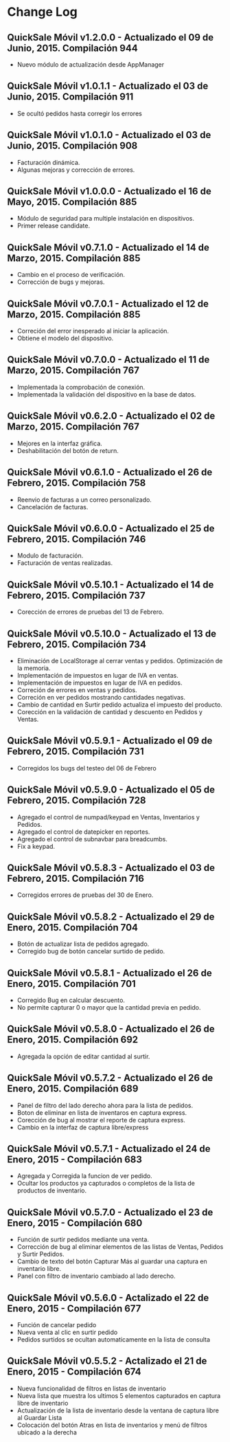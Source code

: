 # Change Log

## QuickSale Móvil v1.2.0.0 - Actualizado el 09 de Junio, 2015. Compilación 944
  * Nuevo módulo de actualización desde AppManager

## QuickSale Móvil v1.0.1.1 - Actualizado el 03 de Junio, 2015. Compilación 911
  * Se ocultó pedidos hasta corregir los errores

## QuickSale Móvil v1.0.1.0 - Actualizado el 03 de Junio, 2015. Compilación 908
  * Facturación dinámica.
  * Algunas mejoras y corrección de errores.

## QuickSale Móvil v1.0.0.0 - Actualizado el 16 de Mayo, 2015. Compilación 885
  * Módulo de seguridad para multiple instalación en dispositivos.
  * Primer release candidate.

## QuickSale Móvil v0.7.1.0 - Actualizado el 14 de Marzo, 2015. Compilación 885
  * Cambio en el proceso de verificación.
  * Corrección de bugs y mejoras.

## QuickSale Móvil v0.7.0.1 - Actualizado el 12 de Marzo, 2015. Compilación 885
  * Correción del error inesperado al iniciar la aplicación.
  * Obtiene el modelo del dispositivo.

## QuickSale Móvil v0.7.0.0 - Actualizado el 11 de Marzo, 2015. Compilación 767
  * Implementada la comprobación de conexión.
  * Implementada la validación del dispositivo en la base de datos.

## QuickSale Móvil v0.6.2.0 - Actualizado el 02 de Marzo, 2015. Compilación 767
  * Mejores en la interfaz gráfica.
  * Deshabilitación del botón de return.

## QuickSale Móvil v0.6.1.0 - Actualizado el 26 de Febrero, 2015. Compilación 758
  * Reenvio de facturas a un correo personalizado.
  * Cancelación de facturas.

## QuickSale Móvil v0.6.0.0 - Actualizado el 25 de Febrero, 2015. Compilación 746
  * Modulo de facturación.
  * Facturación de ventas realizadas.

## QuickSale Móvil v0.5.10.1 - Actualizado el 14 de Febrero, 2015. Compilación 737
  * Corección de errores de pruebas del 13 de Febrero.

## QuickSale Móvil v0.5.10.0 - Actualizado el 13 de Febrero, 2015. Compilación 734
  * Eliminación de LocalStorage al cerrar ventas y pedidos. Optimización de la memoria.
  * Implementación de impuestos en lugar de IVA en ventas.
  * Implementación de impuestos en lugar de IVA en pedidos.
  * Correción de errores en ventas y pedidos.
  * Correción en ver pedidos mostrando cantidades negativas.
  * Cambio de cantidad en Surtir pedido actualiza el impuesto del producto.
  * Corección en la validación de cantidad y descuento en Pedidos y Ventas.

## QuickSale Móvil v0.5.9.1 - Actualizado el 09 de Febrero, 2015. Compilación 731
  * Corregidos los bugs del testeo del 06 de Febrero

## QuickSale Móvil v0.5.9.0 - Actualizado el 05 de Febrero, 2015. Compilación 728
  * Agregado el control de numpad/keypad en Ventas, Inventarios y Pedidos.
  * Agregado el control de datepicker en reportes.
  * Agregado el control de subnavbar para breadcumbs.
  * Fix a keypad.

## QuickSale Móvil v0.5.8.3 - Actualizado el 03 de Febrero, 2015. Compilación 716
  * Corregidos errores de pruebas del 30 de Enero.

## QuickSale Móvil v0.5.8.2 - Actualizado el 29 de Enero, 2015. Compilación 704
  * Botón de actualizar lista de pedidos agregado.
  * Corregido bug de botón cancelar surtido de pedido.

## QuickSale Móvil v0.5.8.1 - Actualizado el 26 de Enero, 2015. Compilación 701
  * Corregido Bug en calcular descuento.
  * No permite capturar 0 o mayor que la cantidad previa en pedido.

## QuickSale Móvil v0.5.8.0 - Actualizado el 26 de Enero, 2015. Compilación 692
  * Agregada la opción de editar cantidad al surtir.

## QuickSale Móvil v0.5.7.2 - Actualizado el 26 de Enero, 2015. Compilación 689
  * Panel de filtro del lado derecho ahora para la lista de pedidos.
  * Boton de eliminar en lista de inventaros en captura express.
  * Corección de bug al mostrar el reporte de captura express.
  * Cambio en la interfaz de captura libre/express
  
## QuickSale Móvil v0.5.7.1 - Actualizado el 24 de Enero, 2015 - Compilación 683
  * Agregada y Corregida la funcion de ver pedido.
  * Ocultar los productos ya capturados o completos de la lista de productos de inventario.

## QuickSale Móvil v0.5.7.0 - Actualizado el 23 de Enero, 2015 - Compilación 680
  * Función de surtir pedidos mediante una venta.
  * Corrección de bug al eliminar elementos de las listas de Ventas, Pedidos y Surtir Pedidos.
  * Cambio de texto del botón Capturar Más al guardar una captura en inventario libre.
  * Panel con filtro de inventario cambiado al lado derecho.

## QuickSale Móvil v0.5.6.0 - Actalizado el 22 de Enero, 2015 - Compilación 677
  * Función de cancelar pedido
  * Nueva venta al clic en surtir pedido
  * Pedidos surtidos se ocultan automaticamente en la lista de consulta

## QuickSale Móvil v0.5.5.2 - Actalizado el 21 de Enero, 2015 - Compilación 674
  * Nueva funcionalidad de filtros en listas de inventario
  * Nueva lista que muestra los ultimos 5 elementos capturados en captura libre de inventario
  * Actualización de la lista de inventario desde la ventana de captura libre al Guardar Lista
  * Colocación del botón Atras en lista de inventarios y menú de filtros ubicado a la derecha
